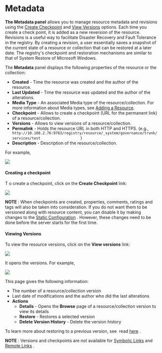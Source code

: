 # Metadata

**The Metadata panel** allows you to manage resource metadata and
revisions using the [Create Checkpoint](#Metadata-Checkpoint) and [View
Versions](#Metadata-Versions) options. Each time you create a check
point, it is added as a new reversion of the resource. Revisions is a
useful way to facilitate Disaster Recovery and Fault Tolerance in the
registry. By creating a revision, a user essentially saves a snapshot of
the current state of a resource or collection that can be restored at a
later date. The registry's checkpoint and restoration mechanisms are
similar to that of System Restore of Microsoft Windows.

The **Metadata** panel displays the following properties of the resource
or the collection:

-   **Created** - Time the resource was created and the author of the
    resource.
-   **Last Updated** - Time the resource was updated and the author of
    the alterations.
-   **Media Type** - An associated Media type of the
    resource/collection. For more information about Media types, see
    [Adding a Resource](_Adding_a_Resource_).
-   **Checkpoint** - Allows to create a checkpoint (URL for the
    permanent link) of a resource/collection.
-   **Versions** - Allows to view versions of a resource/collection.
-   **Permalink** - Holds the resource URL in both HTTP and HTTPS.
    (e.g.,
    `                     http://10.100.2.76:9763/registry/resource/_system/governance/trunk/services/test                   `
    )
-   **Description** - Description of the resource/collection.

For example,  

![](../../assets/img/22185146/22514191.png) 

#### Creating a checkpoint

T o create a checkpoint, click on the **Create Checkpoint** link:

![](../../assets/img/53125531/53287635.png)

**NOTE** : When checkpoints are created, properties, comments, ratings
and tags will also be taken into consideration. If you do not want them
to be versioned along with resource content, you can disable it by
making changes to the [Static
Configuration](https://docs.wso2.com/display/Governance460/Configuration+for+Static+%28One-time%29+and+Auto+Versioning+Resources)
. However, these changes need to be done before the server starts for
the first time.

#### Viewing Versions

To view the resource versions, click on the **View versions** link:

![](../../assets/img/53125531/53287640.png)  

It opens the versions. For example,

![](../../assets/img/22185146/22514195.png) 

This page gives the following information:  

-   The number of a resource/collection version
-   Last date of modifications and the author who did the last
    alterations
-   **Actions**  
    -   **Details** - Opens the **Browse** page of a resource/collection
        version to view its details
    -   **Restore** - Restores a selected version
    -   **Delete Version History** - Delete the version history

To learn more about restoring to a previous version, see  read
[here](https://docs.wso2.com/display/Governance460/Managing+Versions+of+a+Resource)
.

**NOTE** : Versions and checkpoints are not available for [Symbolic
Links](https://docs.wso2.com/display/Governance460/Link+Creation#LinkCreation-ASymbolicLink)
and [Remote
Links](https://docs.wso2.com/display/Governance460/Link+Creation#LinkCreation-ARemoteLink)
.
